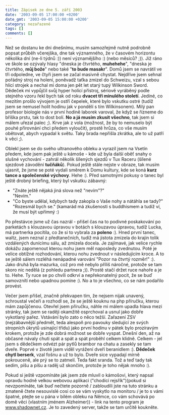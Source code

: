 ```yaml
---
title: Zápisek ze dne 5. září 2003
date: '2003-09-05 17:00:00 +0200'
date_gmt: '2003-09-05 15:00:00 +0200'
category: nezařazené
tags: []
comments: []
---
```

<p>Než se dostanu ke dni dnešnímu, musím samozřejmě nutně podrobně popsat průběh včerejška, dne tak významného,  že v časovém horizontu několika dní (ne-li týdnů :)) není významějšího :) (nebo měsíců? ;)). Již ráno ve škole se ozývaly hlasy  "dneska je čtvrtého, <span style="font-weight:bold">muhehehe</span>", "dneska je čtvrtého, <span style="font-weight:bold">můj bože</span>"  nebo také "<span style="font-weight:bold">to bude masakr</span>". Domů jsem se navrátil  ve tři odpoledne, ve čtyři jsem se začal masivně chystat. Nejdříve jsem sehnal pořádný stroj na holení, poněvadž  taťka zmizel do Schweizu, vzal s sebou hlící strojek a nechal mi doma jen pět let starý tupý Wilkinson Sword.  Dědeček mi vypůjčil svůj hyper holící přístroj, sériově vyráběný podle stejného vzoru řekl bych tak od roku  <span style="font-weight:bold">dvacet tři minulého století</span>.  Jediné, co mezitím prošlo vývojem je ostří čepelek, které bylo vskutku ostré (tudíž jsem se nemusel  holit hodinu jak v pondělí s tím Wilkinsonem). Milý pan profesor biologie nás v první hodině laborek varoval,  že když se řízneme do bříška prstu, tak to dost bolí. <span style="font-weight:bold">No a já musím zkusit všechno</span>,  tak jsem si málem uřezal  palec ;). Krve jak z vola (možnost, že by to nemuselo být pouhé přirovnání chci předem vyloučit), prostě hrůza,  co vše musím obětovat, abych vypadal k světu. Taky brada nepřišla zkrátka, ale to už patří k věci ;).</p>
<p>Oblekl jsem se do svého ultranového obleku a vyrazil jsem na Vsetín předem, kde jsem pak ještě u kámoše -  kde už byla další oběť snahy o slušné vychování - zahrál několik šílených sjezdů v Tux Raceru (šílené sjezdové  závodění <span style="font-weight:bold">tučňáků</span>). Pokud ještě stále nejste v obraze, tak musím ujasnit, že jsme se poté vydali směrem  k Domu kultury, kde se koná <span style="font-weight:bold">kurz tance a společenské výchovy</span>. Hehe :). Před samotnými pokusy o tanec byl ještě  drobný briefing, který byl vskutku zábavný:</p>
<ul>
<li>"Znáte ještě nějaká jiná slova než "nevím"?"<br>  "Nevím."</li>
<li>"Co byste udělal, kdybych tady zakopla o Vaše nohy a nátáhla se tady?"<br>  "Rozesmál bych se." (kamarád má zkušenosti s buddhismem a tudíž ví, že musí být upřímný :)</li>
</ul>
<p>Po přestávce jsme už čas nazrál - přišel čas na to podivné poskakování po parketách s klouzavou úpravou  v botách s klouzavou úpravou, tudíž Lucka, má partnerka pocítila, co že si to vybrala za <span style="font-weight:bold">poleno</span> :). Hned  první tanec, waltz, jsem neznal z předtanečních, tudíž má jistota zmizela do krajin tolik vzdálených dunícímu  sálu, až zmizela docela. Je zajímavé, jak velice rychle dokážu zapomenout kterou nohu jsem měl naposledy zvednutou.  Poté je velice obtížné rozhodování, kterou nohu zvednout v následujícím kroce. A to se ještě sálem rozléhá  nenápadné varování "Pozor na čtvrtý rozměr!" :). Jako druhá byla mazurka, což pro mě nebylo příliš náročné,  protože se tam skoro nic nedělá (z pohledu partnera ;)). Prostě stačí držet ruce nahoře a je to. Hehe. Ty ruce se po chvíli odkrví  a nepřekonatelný pocit, že se buď samovznítí nebo upadnou pomine :). No a to je všechno, co se nám podařilo provést.  </p>
<p>Večer jsem přišel, značně překvapen tím, že nejsem nijak unavený, schroustal večeři a rozhodl se, že se  ještě kouknu na php příručku, kterou mám zapůjčenou. Otevřel jsem příručku, náhle mi málem upadla hlava  mezi stránky, tak jsem se raději okamžitě osprchoval a usnul jako dobře vykotlaný pařez. Vstávání bylo  zato o něco težší. Zařazení  ZSV (nejzábavnější předmět, teda alespoň pro pavouky sledující ze svých stropních úkrytů usinající třídu)  jako první hodinu v pátek bylo prozíravým krokem, protože je zde dobrá možnost se dobře vyspat. Dnešní den,  až na občasné návaly chuti spát a spát a spát proběhl celkem klidně. Celkem - jel jsem s dědečkem odvézt  pár pytlů brambor na chatu a zasekly se tam dveře. Poprvé v životě jsem viděl vyrážení dveří beranidlem :).  <span style="font-weight:bold">Dědeček chytl berserk</span>, vzal fošnu a už to bylo. Dveře sice vypadají mírně pokrouceně, ale prý se to zatmelí.  Teda fakt sranda. Tož a teď tady tak sedím, píšu a píšu a raděj už skončím, protože je toho nějak mnoho :).</p>
<p>Pokud si ještě vzpomínáte jak jsem zde mluvil o kámošovi, který napsal opravdu hodně velkou webovou aplikaci  ("chodící rejsřík")(pokud si nevzpomínáte, tak buď nečtete pozorně / zabloudili jste na tuto stránku a zmateně  čtete nesouvislé cosi co se vám vyskytlo na monitoru / je to s vámi špatné, ptejte se u pána v bílém obleku na Němce,  co vám schovává po domě věci (vlastním jménem Alzheimer)) - link na tento program je  <a href="http://www.shadownet.cz" target="_blank">www.shadownet.cz</a>. Je to zavedený server, takže se tam určitě  koukněte.</p>
